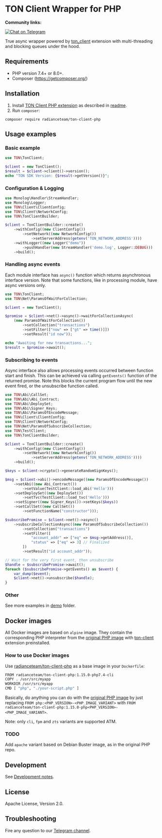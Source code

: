 ﻿# TON Client Wrapper for PHP

**Community links:**

[![Chat on Telegram](https://img.shields.io/badge/chat-on%20telegram-9cf.svg)](https://t.me/RADIANCE_TON_SDK)

True async wrapper powered by [ton_client](https://github.com/radianceteam/ton-client-php-ext/)
extension with multi-threading and blocking queues under the hood.

## Requirements

- PHP version 7.4+ or 8.0+.
- Composer (https://getcomposer.org/)

## Installation

1. Install [TON Client PHP extension](https://github.com/radianceteam/ton-client-php-ext) as described
   in [readme](https://github.com/radianceteam/ton-client-php-ext/blob/master/INSTALL.md).
2. Run `composer`:

```shell
composer require radianceteam/ton-client-php
```

## Usage examples

### Basic example

```php
use TON\TonClient;

$client = new TonClient();
$result = $client->client()->version();
echo "TON SDK Version: {$result->getVersion()}";
```

### Configuration & Logging

```php
use Monolog\Handler\StreamHandler;
use Monolog\Logger;
use TON\Client\ClientConfig;
use TON\Client\NetworkConfig;
use TON\TonClientBuilder;

$client = TonClientBuilder::create()
    ->withConfig((new ClientConfig())
        ->setNetwork((new NetworkConfig())
            ->setServerAddress(getenv('TON_NETWORK_ADDRESS'))))
    ->withLogger((new Logger("demo"))
        ->pushHandler(new StreamHandler('demo.log', Logger::DEBUG)))
    ->build();
```

### Handling async events

Each module interface has `async()` function which returns asynchronous interface version. Note that some functions,
like in processing module, have async versions only.

```php
use TON\TonClient;
use TON\Net\ParamsOfWaitForCollection;

$client = new TonClient();

$promise = $client->net()->async()->waitForCollectionAsync(
    (new ParamsOfWaitForCollection())
        ->setCollection("transactions")
        ->setFilter(["now" => ["gt" => time()]])
        ->setResult("id now"));

echo "Awaiting for new transactions...";
$result = $promise->await();
```

### Subscribing to events

Async interface also allows processing events occurred between function start and finish. This can be achieved via
calling `getEvents()` function of the returned promise. Note this blocks the current program flow until the new event
fired, or the unsubscribe function called.

```php
use TON\Abi\CallSet;
use TON\Abi\Abi_Contract;
use TON\Abi\DeploySet;
use TON\Abi\Signer_Keys;
use TON\Abi\ParamsOfEncodeMessage;
use TON\Client\ClientConfig;
use TON\Client\NetworkConfig;
use TON\Net\ParamsOfSubscribeCollection;
use TON\TestClient;
use TON\TonClientBuilder;

$client = TonClientBuilder::create()
    ->withConfig((new ClientConfig())
        ->setNetwork((new NetworkConfig())
            ->setServerAddress(getenv('TON_NETWORK_ADDRESS'))))
    ->build();

$keys = $client->crypto()->generateRandomSignKeys();

$msg = $client->abi()->encodeMessage((new ParamsOfEncodeMessage())
    ->setAbi((new Abi_Contract())
        ->setValue(TestClient::load_abi('Hello')))
    ->setDeploySet((new DeploySet())
        ->setTvc(TestClient::load_tvc('Hello')))
    ->setSigner((new Signer_Keys())->setKeys($keys))
    ->setCallSet((new CallSet())
        ->setFunctionName("constructor")));

$subscribePromise = $client->net()->async()
    ->subscribeCollectionAsync((new ParamsOfSubscribeCollection())
        ->setCollection("transactions")
        ->setFilter([
            "account_addr" => ["eq" => $msg->getAddress()],
            "status" => ["eq" => 3] // Finalized
        ])
        ->setResult("id account_addr"));

// Wait for the very first event, then unsubscribe
$handle = $subscribePromise->await();
foreach ($subscribePromise->getEvents() as $event) {
    var_dump($event);
    $client->net()->unsubscribe($handle);
}
```

### Other

See more examples in [demo](demo) folder.

## Docker images

All Docker images are based on `alpine` image. They contain the corresponding PHP interpreter from
the [original PHP image](https://hub.docker.com/_/php)
with [ton-client](https://github.com/radianceteam/ton-client-php-ext) extension preinstalled.

### How to use Docker images

Use [radianceteam/ton-client-php](https://hub.docker.com/r/radianceteam/ton-client-php)
as a base image in your `Dockerfile`:

```bash
FROM radianceteam/ton-client-php:1.15.0-php7.4-cli
COPY . /usr/src/myapp
WORKDIR /usr/src/myapp
CMD [ "php", "./your-script.php" ]
```

Basically, do anything you can do with the [original PHP image](https://hub.docker.com/_/php)
by just replacing `FROM php:<PHP_VERSION>-<PHP_IMAGE_VARIANT>` with
`FROM radianceteam/ton-client-php:1.15.0-php<PHP_VERSION>-<PHP_IMAGE_VARIANT>`.

Note: only `cli`, `fpm` and `zts` variants are supported ATM.

### TODO

Add `apache` variant based on Debian Buster image, as in the original PHP repo.

## Development

See [Development notes](development.md).

## License

Apache License, Version 2.0.

## Troubleshooting

Fire any question to our [Telegram channel](https://t.me/RADIANCE_TON_SDK).
